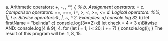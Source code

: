 a. Arithmetic operators: +, -, *, **, /, % 
b. Assignment operators: =
c. Comparison operators: ==, ===, !=, >, <, >=, <=
d. Logical operators: %%, ||, !
e. Bitwise operators:&, |, ~, ^ 
2. Examples:
a) console.log 3*2
b) let firstName = "belinda"
c) console.log(3==2)
d) let check =  4 > 3
e)Bitwise AND: console.log(4 & 9);
4. for (let i = 1; i < 20; i += 7) { console.log(i); } The result of this program will be: 1, 8, 15.